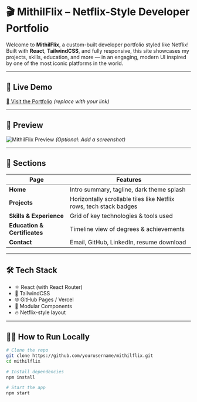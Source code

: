 # 🎬 MithilFlix – Netflix-Style Developer Portfolio

Welcome to **MithilFlix**, a custom-built developer portfolio styled like Netflix! Built with **React**, **TailwindCSS**, and fully responsive, this site showcases my projects, skills, education, and more — in an engaging, modern UI inspired by one of the most iconic platforms in the world.

---

## 🚀 Live Demo
[🔗 Visit the Portfolio](https://your-deployed-link.vercel.app) *(replace with your link)*

---

## 📸 Preview

![MithilFlix Preview](./public/preview.png) *(Optional: Add a screenshot)*

---

## 📂 Sections

| Page                      | Features |
|---------------------------|----------|
| **Home**                  | Intro summary, tagline, dark theme splash |
| **Projects**              | Horizontally scrollable tiles like Netflix rows, tech stack badges |
| **Skills & Experience**   | Grid of key technologies & tools used |
| **Education & Certificates** | Timeline view of degrees & achievements |
| **Contact**               | Email, GitHub, LinkedIn, resume download |

---

## 🛠 Tech Stack

- ⚛️ React (with React Router)
- 🎨 TailwindCSS
- 🌐 GitHub Pages / Vercel
- 🧩 Modular Components
- 🔥 Netflix-style layout

---

## 🧑‍💻 How to Run Locally

```bash
# Clone the repo
git clone https://github.com/yourusername/mithilflix.git
cd mithilflix

# Install dependencies
npm install

# Start the app
npm start